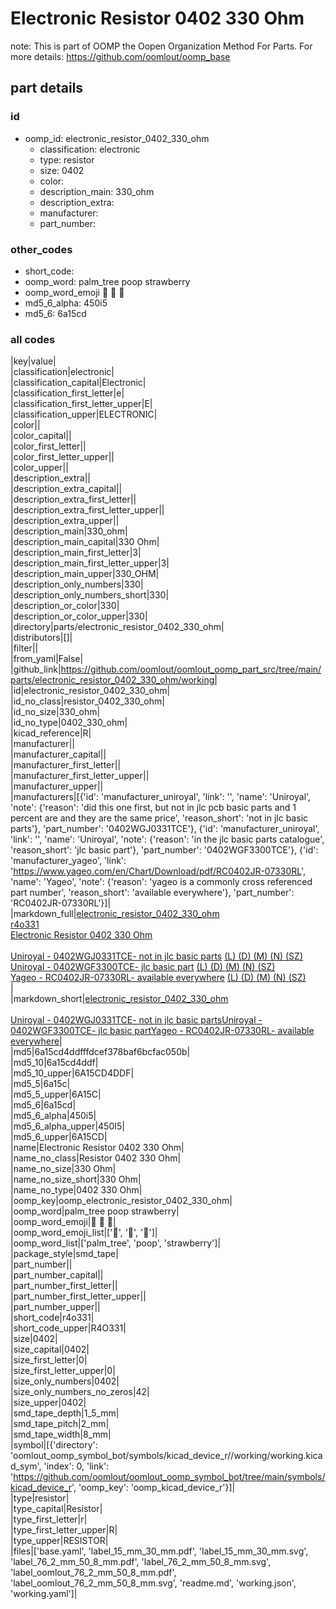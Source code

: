 # Electronic Resistor 0402 330 Ohm  

note: This is part of OOMP the Oopen Organization Method For Parts. For more details: https://github.com/oomlout/oomp_base

##  part details





### id
* oomp_id: electronic_resistor_0402_330_ohm
  * classification: electronic
  * type: resistor
  * size: 0402
  * color: 
  * description_main: 330_ohm
  * description_extra: 
  * manufacturer: 
  * part_number: 

### other_codes
* short_code: 
* oomp_word: palm_tree poop strawberry
* oomp_word_emoji :palm_tree: :poop: :strawberry:
* md5_6_alpha: 450i5
* md5_6: 6a15cd

### all codes 
|key|value|  
|classification|electronic|  
|classification_capital|Electronic|  
|classification_first_letter|e|  
|classification_first_letter_upper|E|  
|classification_upper|ELECTRONIC|  
|color||  
|color_capital||  
|color_first_letter||  
|color_first_letter_upper||  
|color_upper||  
|description_extra||  
|description_extra_capital||  
|description_extra_first_letter||  
|description_extra_first_letter_upper||  
|description_extra_upper||  
|description_main|330_ohm|  
|description_main_capital|330 Ohm|  
|description_main_first_letter|3|  
|description_main_first_letter_upper|3|  
|description_main_upper|330_OHM|  
|description_only_numbers|330|  
|description_only_numbers_short|330|  
|description_or_color|330|  
|description_or_color_upper|330|  
|directory|parts/electronic_resistor_0402_330_ohm|  
|distributors|[]|  
|filter||  
|from_yaml|False|  
|github_link|https://github.com/oomlout/oomlout_oomp_part_src/tree/main/parts/electronic_resistor_0402_330_ohm/working|  
|id|electronic_resistor_0402_330_ohm|  
|id_no_class|resistor_0402_330_ohm|  
|id_no_size|330_ohm|  
|id_no_type|0402_330_ohm|  
|kicad_reference|R|  
|manufacturer||  
|manufacturer_capital||  
|manufacturer_first_letter||  
|manufacturer_first_letter_upper||  
|manufacturer_upper||  
|manufacturers|[{'id': 'manufacturer_uniroyal', 'link': '', 'name': 'Uniroyal', 'note': {'reason': 'did this one first, but not in jlc pcb basic parts and 1 percent are and they are the same price', 'reason_short': 'not in jlc basic parts'}, 'part_number': '0402WGJ0331TCE'}, {'id': 'manufacturer_uniroyal', 'link': '', 'name': 'Uniroyal', 'note': {'reason': 'in the jlc basic parts catalogue', 'reason_short': 'jlc basic part'}, 'part_number': '0402WGF3300TCE'}, {'id': 'manufacturer_yageo', 'link': 'https://www.yageo.com/en/Chart/Download/pdf/RC0402JR-07330RL', 'name': 'Yageo', 'note': {'reason': 'yageo is a commonly cross referenced part number', 'reason_short': 'available everywhere'}, 'part_number': 'RC0402JR-07330RL'}]|  
|markdown_full|[electronic_resistor_0402_330_ohm](https://github.com/oomlout/oomlout_oomp_part_src/tree/main/parts/electronic_resistor_0402_330_ohm/working)<br>[r4o331](https://github.com/oomlout/oomlout_oomp_part_src/tree/main/parts/electronic_resistor_0402_330_ohm/working)<br>[Electronic Resistor 0402 330 Ohm](https://github.com/oomlout/oomlout_oomp_part_src/tree/main/parts/electronic_resistor_0402_330_ohm/working)<br><br>[Uniroyal - 0402WGJ0331TCE- not in jlc basic parts]() [(L)  ](https://www.lcsc.com/search?q=0402WGJ0331TCE)[(D)  ](https://www.digikey.com/en/products?keywords=0402WGJ0331TCE)[(M)  ](https://www.mouser.com/Search/Refine?Keyword=0402WGJ0331TCE)[(N)  ](https://www.newark.com/search?st=0402WGJ0331TCE)[(SZ)  ](https://so.szlcsc.com/global.html?k=0402WGJ0331TCE)<br>[Uniroyal - 0402WGF3300TCE- jlc basic part]() [(L)  ](https://www.lcsc.com/search?q=0402WGF3300TCE)[(D)  ](https://www.digikey.com/en/products?keywords=0402WGF3300TCE)[(M)  ](https://www.mouser.com/Search/Refine?Keyword=0402WGF3300TCE)[(N)  ](https://www.newark.com/search?st=0402WGF3300TCE)[(SZ)  ](https://so.szlcsc.com/global.html?k=0402WGF3300TCE)<br>[Yageo - RC0402JR-07330RL- available everywhere](https://www.yageo.com/en/Chart/Download/pdf/RC0402JR-07330RL) [(L)  ](https://www.lcsc.com/search?q=RC0402JR-07330RL)[(D)  ](https://www.digikey.com/en/products?keywords=RC0402JR-07330RL)[(M)  ](https://www.mouser.com/Search/Refine?Keyword=RC0402JR-07330RL)[(N)  ](https://www.newark.com/search?st=RC0402JR-07330RL)[(SZ)  ](https://so.szlcsc.com/global.html?k=RC0402JR-07330RL)<br>|  
|markdown_short|[electronic_resistor_0402_330_ohm](https://github.com/oomlout/oomlout_oomp_part_src/tree/main/parts/electronic_resistor_0402_330_ohm/working)<br><br>[Uniroyal - 0402WGJ0331TCE- not in jlc basic parts]()[Uniroyal - 0402WGF3300TCE- jlc basic part]()[Yageo - RC0402JR-07330RL- available everywhere](https://www.yageo.com/en/Chart/Download/pdf/RC0402JR-07330RL)|  
|md5|6a15cd4ddfffdcef378baf6bcfac050b|  
|md5_10|6a15cd4ddf|  
|md5_10_upper|6A15CD4DDF|  
|md5_5|6a15c|  
|md5_5_upper|6A15C|  
|md5_6|6a15cd|  
|md5_6_alpha|450i5|  
|md5_6_alpha_upper|450I5|  
|md5_6_upper|6A15CD|  
|name|Electronic Resistor 0402 330 Ohm|  
|name_no_class|Resistor 0402 330 Ohm|  
|name_no_size|330 Ohm|  
|name_no_size_short|330 Ohm|  
|name_no_type|0402 330 Ohm|  
|oomp_key|oomp_electronic_resistor_0402_330_ohm|  
|oomp_word|palm_tree poop strawberry|  
|oomp_word_emoji|:palm_tree: :poop: :strawberry:|  
|oomp_word_emoji_list|[':palm_tree:', ':poop:', ':strawberry:']|  
|oomp_word_list|['palm_tree', 'poop', 'strawberry']|  
|package_style|smd_tape|  
|part_number||  
|part_number_capital||  
|part_number_first_letter||  
|part_number_first_letter_upper||  
|part_number_upper||  
|short_code|r4o331|  
|short_code_upper|R4O331|  
|size|0402|  
|size_capital|0402|  
|size_first_letter|0|  
|size_first_letter_upper|0|  
|size_only_numbers|0402|  
|size_only_numbers_no_zeros|42|  
|size_upper|0402|  
|smd_tape_depth|1_5_mm|  
|smd_tape_pitch|2_mm|  
|smd_tape_width|8_mm|  
|symbol|[{'directory': 'oomlout_oomp_symbol_bot/symbols/kicad_device_r//working/working.kicad_sym', 'index': 0, 'link': 'https://github.com/oomlout/oomlout_oomp_symbol_bot/tree/main/symbols/kicad_device_r', 'oomp_key': 'oomp_kicad_device_r'}]|  
|type|resistor|  
|type_capital|Resistor|  
|type_first_letter|r|  
|type_first_letter_upper|R|  
|type_upper|RESISTOR|  
|files|['base.yaml', 'label_15_mm_30_mm.pdf', 'label_15_mm_30_mm.svg', 'label_76_2_mm_50_8_mm.pdf', 'label_76_2_mm_50_8_mm.svg', 'label_oomlout_76_2_mm_50_8_mm.pdf', 'label_oomlout_76_2_mm_50_8_mm.svg', 'readme.md', 'working.json', 'working.yaml']|  
